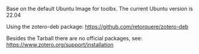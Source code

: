 Base on the default Ubuntu Image for toolbx. The current Ubuntu version is 22.04

Using the zotero-deb package: <https://github.com/retorquere/zotero-deb>

Besides the Tarball there are no official packages, see:
<https://www.zotero.org/support/installation>